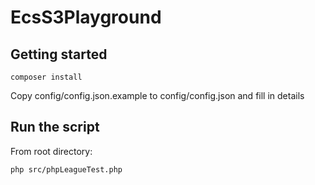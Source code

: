 # EcsS3Playground

## Getting started
```
composer install
```
Copy config/config.json.example to config/config.json and fill in details

## Run the script
From root directory:
```
php src/phpLeagueTest.php
```
